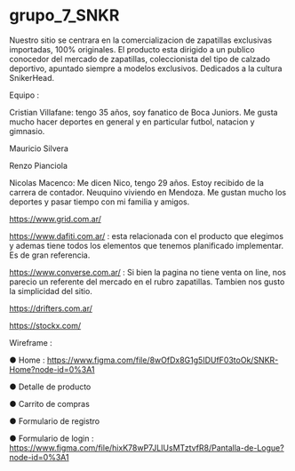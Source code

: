 # grupo_7_SNKR


Nuestro sitio se centrara en la comercializacion de zapatillas exclusivas importadas, 100% originales.
El producto esta dirigido a un publico conocedor del mercado de zapatillas, coleccionista del tipo de calzado deportivo, apuntado siempre a modelos exclusivos. Dedicados a la cultura SnikerHead. 

Equipo :

Cristian Villafane: tengo 35 años, soy fanatico de Boca Juniors. Me gusta mucho hacer deportes en general y en particular futbol, natacion y gimnasio. 

Mauricio Silvera 

Renzo Pianciola 

Nicolas Macenco: Me dicen Nico, tengo 29 años. Estoy recibido de la carrera de contador. Neuquino viviendo en Mendoza. Me gustan mucho los deportes y pasar tiempo con mi familia y amigos. 


https://www.grid.com.ar/

https://www.dafiti.com.ar/ : esta relacionada con el producto que elegimos y ademas tiene todos los elementos que tenemos planificado implementar. Es de gran referencia.  

https://www.converse.com.ar/ : Si bien la pagina no tiene venta on line, nos parecio un referente del mercado en el rubro zapatillas. Tambien nos gusto la simplicidad del sitio. 

https://drifters.com.ar/

https://stockx.com/


Wireframe : 

● Home : https://www.figma.com/file/8wOfDx8G1g5IDUfF03toOk/SNKR-Home?node-id=0%3A1 

● Detalle de producto

● Carrito de compras

● Formulario de registro

● Formulario de login : https://www.figma.com/file/hixK78wP7JLIUsMTztvfR8/Pantalla-de-Logue?node-id=0%3A1






